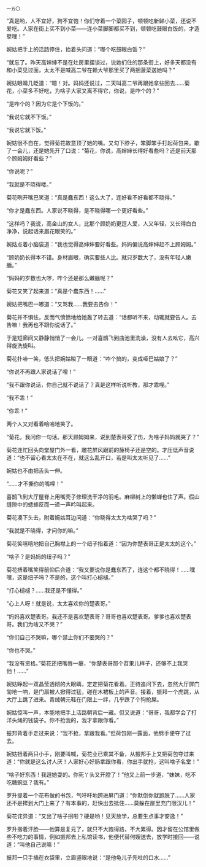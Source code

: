    一五〇 

   “真是哟，人不宜好，狗不宜饱！你们守着一个菜园子，顿顿吃新鲜小菜，还说不爱吃。人家在街上买不到小菜——连小菜脚脚都买不到，顿顿吃鼓眼白饭的，才造孽哩！”

   婉姑把手上的活路停住，抬着头问道：“哪个吃鼓眼白饭？”

   “就忘了。昨天高婶婶不是在灶房里摆谈过，说她们住的那条街上，好多天都没有和小菜见过面，太太不是喊高二爷在赖大爷那里买了两捆菠菜送她吗？”

   婉姑眼睛几眨道：“嗯！对。妈妈还说过，二天叫高二爷再跟她拿些回去……菊花，小菜多不好吃，为啥子大家又离不得它，你说，是咋个的？”

   “是咋个的？因为它是个下饭的。”

   “我说它就不下饭。”

   “我说它就下饭。”

   婉姑很不自在，觉得菊花故意顶了她的嘴。又勾下脖子，笨脚笨手打起荷包来。歇了一会儿，还是她先开了口说：“菊花，你说，高婶婶长得好看些吗？还是前天那个顾姆姆好看些？”

   “你说呢？”

   “我就是不晓得喽。”

   菊花咧开嘴巴笑道：“真是蠢东西！这么大了，连好看不好看都不晓得。”

   “你才是蠢东西。人家说不晓得，是不晓得哪一个更好看些。”

   “这样吗？我说，高金山的女人，比那个顾奶奶更逗人爱，人又年轻，又长得白白净净，说起话来眉花眼笑的。”

   婉姑点着小脑袋道：“我也觉得高婶婶要好看些。妈妈偏说高婶婶赶不上顾姆姆。”

   “顾奶奶长得本不错。身材眉眼，确实要些人比。就只岁数大了，没有年轻人嫩腼。”

   “妈妈的岁数也大啰，咋个还是那么嫩腼呢？”

   菊花又笑了起来道：“真是个蠢东西！……”

   婉姑把嘴巴一嘟道：“又骂我……我要去告你！”

   菊花并不惧怯，反而气愤愤地给她轰了转去道：“话都听不来，动辄就要告人。去告嘛！我再也不跟你说话了。”

   于是短廊间又静静悄悄了一会儿。一对喜鹊飞到曲池里洗澡，没有人去吆它，高兴得旋洗旋叫。

   菊花扑哧一笑，低头把婉姑睃了一眼道：“咋个搞的，变成哑巴姑娘了？”

   “你说不再跟人家说话了哩！”

   “我不跟你说话，你自己就不说话了？真是这样听说听教，那才乖哩。”

   “我不乖！”

   “你乖！”

   两个人又对看着哈哈地笑了。

   “菊花，我问你一句话。那天顾姆姆来，说到楚表哥受了伤，为啥子妈妈就哭了？”

   菊花连忙回头向堂屋门外一看，雕花屏风跟前的藤椅子还是空的。才压低声音说道：“也不留心看太太在不在，就这么乱开口，若是叫太太听见了……”

   婉姑也不由把舌头一伸。

   “……才不撕你的嘴哩！”

   喜鹊飞到大厅屋脊上用嘴壳子修理洗干净的羽毛。麻柳树上的懒蝉也住了声。假山缝隙中的蟋蟀反而一递一声吟叫起来。

   菊花凑下头去，附着婉姑耳边问道：“你晓得太太为啥哭了吗？”

   “我就是不晓得，才问你的嘛。”

   菊花笑嘻嘻地把自己胸襟上的一个纽子指着道：“因为你楚表哥正是太太的这个。”

   “啥子？是妈妈的纽子吗？”

   菊花捂着嘴笑得前仰后合道：“我又要说你是蠢东西了，连这个都不晓得！……嘿嘿，这是纽子吗？不是的，这个叫打心槌槌。”

   “打心槌槌？……我还是不懂得。”

   “心上人呀！就是说，太太喜欢你的楚表哥。”

   “妈妈喜欢楚表哥。我还不是喜欢楚表哥？哥哥也喜欢楚表哥。爹爹也喜欢楚表哥。我们为啥又不哭？”

   “你们自己不哭嘛，哪个禁止你们不要哭的？”

   “你也不哭。”

   “我没有资格。”菊花还把嘴唇一瘪，“你楚表哥那个苕果儿样子，还够不上我哭他！……”

   婉姑睁起一双晶莹透彻的大眼睛，定定把菊花看着。正待追问下去，忽然大厅屏门訇地一响，是门扇被人掀得过猛，碰在木裙板上的声音。接着，振邦一个虎跳，从大厅上跳了进来。青绒朝元鞋在门限上一绊，几乎跌了个狗抢屎。

   婉姑惊叫一声，本能地把手上活路朝背后一藏。但又说道：“哥哥，我都学会了打洋头绳的钱袋子。你不抢我的，我才拿跟你看。”

   振邦背着手走过来说：“我不抢，拿跟我看。”但荷包刚一露面，他劈手便夺了过去。

   婉姑扭着两只小手，刚要叫喊，菊花业已乘其不备，从振邦手上又把荷包夺过来道：“你就是这么讨人厌！人家好心好肠拿跟你看，你出手就抢，这叫啥子名堂！”

   “啥子好东西！我逗她耍的。你死丫头又开腔了！”他又上前一步道，“妹妹，吃不吃糖豌豆？我有。”

   罗升提着一个花布做的书包，气吁吁地跨进屏门道：“你默倒你就跑脱了……人家还不是撵到大门上来了？有本事的，赶快出去抵住……莫躲在屋里充门限汉儿！”

   菊花诧异道：“又出了啥子拐啦？硬是哟！见天放学，总要生点事才安逸！”

   罗升揩着汗脸——他算是复元了，就只不大跑得路，不大累得。因才留在公馆里做些不吃力的事情，例如振邦去上私馆读书，他便代替何嫂送去，放学时接回——说道：“叫他自己说嘛！”

   振邦一只手插在衣袋里，立眉竖眼地说：“是他龟儿子先吐的口水……”

